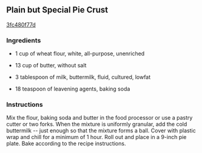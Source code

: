 ## Plain but Special Pie Crust

[3fc480f77d](http://www.food.com/recipe/plain-but-special-pie-crust-315642)

### Ingredients

 - 1 cup of wheat flour, white, all-purpose, unenriched

 - 13 cup of butter, without salt

 - 3 tablespoon of milk, buttermilk, fluid, cultured, lowfat

 - 18 teaspoon of leavening agents, baking soda

### Instructions

Mix the flour, baking soda and butter in the food processor or use a pastry cutter or two forks. When the mixture is uniformly granular, add the cold buttermilk -- just enough so that the mixture forms a ball. Cover with plastic wrap and chill for a minimum of 1 hour. Roll out and place in a 9-inch pie plate. Bake according to the recipe instructions.